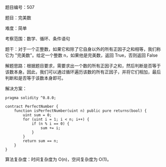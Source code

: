 题目编号：507

题目：完美数

难度：简单

考察范围：数学、循环、条件语句

题干：对于一个正整数，如果它和除了它自身以外的所有正因子之和相等，我们称它为 "完美数"。给定一个整数 n，如果他是完美数，返回 True，否则返回 False

解题思路：根据题目要求，需要求出一个数的所有正因子之和，然后判断是否等于该数本身。因此，我们可以通过循环遍历该数的所有正因子，并将它们相加，最后判断和是否等于该数本身即可。

解决方案：

```solidity
pragma solidity ^0.8.0;

contract PerfectNumber {
    function isPerfectNumber(uint n) public pure returns(bool) {
        uint sum = 0;
        for (uint i = 1; i < n; i++) {
            if (n % i == 0) {
                sum += i;
            }
        }
        return sum == n;
    }
}
```

算法复杂度：时间复杂度为 O(n)，空间复杂度为 O(1)。